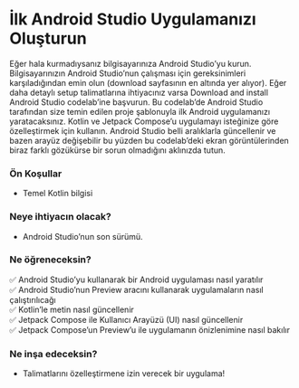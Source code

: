 # İlk Android Studio Uygulamanızı Oluşturun


Eğer hala kurmadıysanız bilgisayarınıza Android Studio’yu kurun. Bilgisayarınızın Android Studio’nun çalışması için gereksinimleri karşıladığından emin olun (download sayfasının en altında yer alıyor). Eğer daha detaylı setup talimatlarına ihtiyacınız varsa  Download and install Android Studio codelab’ine başvurun.
Bu codelab’de Android Studio tarafından size temin edilen proje şablonuyla ilk Android uygulamanızı yaratacaksınız. Kotlin ve Jetpack Compose’u uygulamayı isteğinize göre özelleştirmek için kullanın. Android Studio belli aralıklarla güncellenir ve bazen arayüz değişebilir bu yüzden bu codelab’deki ekran görüntülerinden biraz farklı gözükürse bir sorun olmadığını aklınızda tutun.

### Ön Koşullar
- Temel Kotlin bilgisi

### Neye ihtiyacın olacak?

- Android Studio’nun son sürümü.
### Ne öğreneceksin?

✅ Android Studio’yu kullanarak bir Android uygulaması nasıl yaratılır <br>
✅ Android Studio’nun Preview aracını kullanarak uygulamaların nasıl çalıştırılıcağı <br>
✅ Kotlin’le metin nasıl güncellenir <br>
✅ Jetpack Compose ile Kullanıcı Arayüzü (UI) nasıl güncellenir <br>
✅ Jetpack Compose’un Preview’u ile uygulamanın önizlenimine nasıl bakılır <br>

### Ne inşa edeceksin?

- Talimatlarını özelleştirmene izin verecek bir uygulama!





